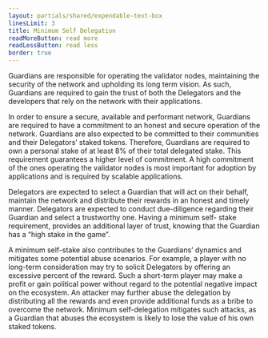 ```yaml
---
layout: partials/shared/expendable-text-box
linesLimit: 3
title: Minimum Self Delegation
readMoreButton: read more
readLessButton: read less
border: true
---
```


Guardians are responsible for operating the validator nodes, maintaining the security of the network and upholding its long term vision. As such, Guardians are required to gain the trust of both the Delegators and the developers that rely on the network with their applications.

In order to ensure a secure, available and performant network, Guardians are required to have a commitment to an honest and secure operation of the network. Guardians are also expected to be committed to their communities and their Delegators’ staked tokens. Therefore, Guardians are required to own a personal stake of at least 8% of their total delegated stake. This requirement guarantees a higher level of commitment. A high commitment of the ones operating the validator nodes is most important for adoption by applications and is required by scalable applications.

Delegators are expected to select a Guardian that will act on their behalf, maintain the network and distribute their rewards in an honest and timely manner. Delegators are expected to conduct due-diligence regarding their Guardian and select a trustworthy one. Having a minimum self- stake requirement, provides an additional layer of trust, knowing that the Guardian has a “high stake in the game”.

A minimum self-stake also contributes to the Guardians’ dynamics and mitigates some potential abuse scenarios. For example, a player with no long-term consideration may try to solicit Delegators by offering an excessive percent of the reward. Such a short-term player may make a profit or gain political power without regard to the potential negative impact on the ecosystem. An attacker may further abuse the delegation by distributing all the rewards and even provide additional funds as a bribe to overcome the network. Minimum self-delegation mitigates such attacks, as a Guardian that abuses the ecosystem is likely to lose the value of his own staked tokens.
